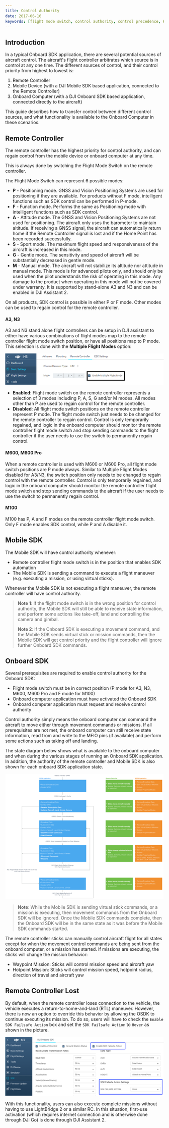 ```yaml
---
title: Control Authority
date: 2017-06-16
keywords: [flight mode switch, control authority, control precedence, RC lost]
---
```


## Introduction

In a typical Onboard SDK application, there are several potential sources of aircraft control. The aircraft's flight controller arbitrates which source is in control at any one time. The different sources of control, and their control priority from highest to lowest is:

1. Remote Controller
2. Mobile Device (with a DJI Mobile SDK based application, connected to the Remote Controller)
3. Onboard Computer (with a DJI Onboard SDK based application, connected directly to the aircraft)

This guide describes how to transfer control between different control sources, and what functionality is available to the Onboard Computer in these scenarios.

## Remote Controller

The remote controller has the highest priority for control authority, and can regain control from the mobile device or onboard computer at any time.

This is always done by switching the Flight Mode Switch on the remote controller. 

The Flight Mode Switch can represent 6 possible modes:

* **P** - Positioning mode. GNSS and Vision Positioning Systems are used for positioning if they are available. For products without F mode, intelligent functions such as SDK control can be performed in P-mode.
* **F** - Function mode. Performs the same as Positioning mode with intelligent functions such as SDK control.
* **A** - Attitude mode. The GNSS and Vision Positioning Systems are not used for positioning. The aircraft only uses the barometer to maintain altitude. If receiving a GNSS signal, the aircraft can automatically return home if the Remote Controller signal is lost and if the Home Point has been recorded successfully.
* **S** - Sport mode. The maximum flight speed and responsiveness of the aircraft is increased in this mode.
* **G** - Gentle mode. The sensitivity and speed of aircraft will be substantially decreased in gentle mode.
* **M** - Manual mode. The aircraft will not stabilize its altitude nor attitude in manual mode. This mode is for advanced pilots only, and should only be used when the pilot understands the risk of operating in this mode. Any damage to the product when operating in this mode will not be covered under warranty. It is supported by stand-alone A3 and N3 and can be enabled in DJI Assistant 2.

On all products, SDK control is possible in either P or F mode. Other modes can be used to regain control for the remote controller.

#### A3, N3
A3 and N3 stand alone flight controllers can be setup in DJI assistant to either have various combinations of flight modes map to the remote controller flight mode switch position, or have all positions map to P mode. This selection is done with the **Multiple Flight Modes** option:

![Multi-flight-mode](../images/guides/multi-flight-mode.png)

* **Enabled**: Flight mode switch on the remote controller represents a selection of 3 modes including P, A, S, G and/or M modes. All modes other than P are used to regain control for the remote controller.
* **Disabled**: All flight mode switch positions on the remote controller represent P mode. The flight mode switch just needs to be changed for the remote controller to regain control. Control is only temporarily regained, and logic in the onboard computer should monitor the remote controller flight mode switch and stop sending commands to the flight controller if the user needs to use the switch to permanently regain control.

#### M600, M600 Pro

When a remote controller is used with M600 or M600 Pro, all flight mode switch positions are P mode always. Similar to Multiple Flight Modes disabled for A3/N3, the switch position only needs to be changed to regain control with the remote controller. Control is only temporarily regained, and logic in the onboard computer should monitor the remote controller flight mode switch and stop sending commands to the aircraft if the user needs to use the switch to permanently regain control.

#### M100

M100 has P, A and F modes on the remote controller flight mode switch. Only F mode enables SDK control, while P and A disable it.

## Mobile SDK

The Mobile SDK will have control authority whenever:

* Remote controller flight mode switch is in the position that enables SDK automation
* The Mobile SDK is sending a command to execute a flight maneuver (e.g. executing a mission, or using virtual sticks).

Whenever the Mobile SDK is not executing a flight maneuver, the remote controller will have control authority. 

> **Note 1**: If the flight mode switch is in the wrong position for control authority, the Mobile SDK will still be able to receive state information, and perform some actions like take-off, land and controlling the camera and gimbal.
> 
> **Note 2**: If the Onboard SDK is executing a movement command, and the Mobile SDK sends virtual stick or mission commands, then the Mobile SDK will get control priority and the flight controller will ignore further Onboard SDK commands.





## Onboard SDK

Several prerequisites are required to enable control authority for the Onboard SDK:

* Flight mode switch must be in correct position (P mode for A3, N3, M600, M600 Pro and F mode for M100)
* Onboard computer application must have activated the Onboard SDK
* Onboard computer application must request and receive control authority

Control authority simply means the onboard computer can command the aircraft to move either through movement commands or missions. If all prerequisites are not met, the onboard computer can still receive state information, read from and write to the MFIO pins (if available) and perform some actions such as taking off and landing.

The state diagram below shows what is available to the onboard computer and when during the various stages of running an Onboard SDK application. In addition, the authority of the remote controller and Mobile SDK is also shown for each onboard SDK application state.

![Control-Authority-State-Diagram](../images/common/Control-Authority-State-Diagram.png)

>**Note**: While the Mobile SDK is sending virtual stick commands, or a mission is executing, then movement commands from the Onboard SDK will be ignored. Once the Mobile SDK commands complete, then the Onboard SDK will be in the same state as it was before the Mobile SDK commands started.

The remote controller sticks can manually control aircraft flight for all states except for when the movement control commands are being sent from the onboard computer, or a mission has started. If missions are executing, the sticks will change the mission behavior:

* Waypoint Mission: Sticks will control mission speed and aircraft yaw
* Hotpoint Mission: Sticks will control mission speed, hotpoint radius, direction of travel and aircraft yaw

## Remote Controller Lost

By default, when the remote controller loses connection to the vehicle, the vehicle executes a return-to-home-and-land (RTL) maneuver. However, there is now an option to override this behavior by allowing the OSDK to continue executing its mission. To do so, users will have to check the `Enable SDK Failsafe Action` box and set the `SDK Failsafe Action` to `Hover` as shown in the picture.

![sdk-failsafe](../images/guides/sdk-failsafe.png)

With this functionality, users can also execute complete missions without having to use LightBridge 2 or a similar RC. In this situation, first-use activation (which requires internet connection and is otherwise done through DJI Go) is done through DJI Assistant 2.
